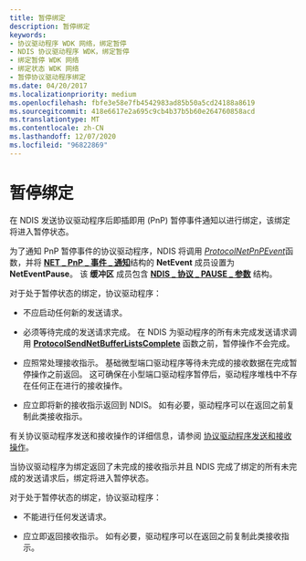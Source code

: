 ```yaml
---
title: 暂停绑定
description: 暂停绑定
keywords:
- 协议驱动程序 WDK 网络，绑定暂停
- NDIS 协议驱动程序 WDK，绑定暂停
- 绑定暂停 WDK 网络
- 绑定状态 WDK 网络
- 暂停协议驱动程序绑定
ms.date: 04/20/2017
ms.localizationpriority: medium
ms.openlocfilehash: fbfe3e58e7fb4542983ad85b50a5cd24188a8619
ms.sourcegitcommit: 418e6617e2a695c9cb4b37b5b60e264760858acd
ms.translationtype: MT
ms.contentlocale: zh-CN
ms.lasthandoff: 12/07/2020
ms.locfileid: "96822869"
---
```

# <a name="pausing-a-binding"></a>暂停绑定





在 NDIS 发送协议驱动程序后即插即用 (PnP) 暂停事件通知以进行绑定，该绑定将进入暂停状态。

为了通知 PnP 暂停事件的协议驱动程序，NDIS 将调用 [*ProtocolNetPnPEvent*](/windows-hardware/drivers/ddi/ndis/nc-ndis-protocol_net_pnp_event)函数，并将 [**NET \_ PnP \_ 事件 \_ 通知**](/windows-hardware/drivers/ddi/ndis/ns-ndis-_net_pnp_event_notification)结构的 **NetEvent** 成员设置为 **NetEventPause**。 该 **缓冲区** 成员包含 [**NDIS \_ 协议 \_ PAUSE \_ 参数**](/windows-hardware/drivers/ddi/ndis/ns-ndis-_ndis_protocol_pause_parameters) 结构。

对于处于暂停状态的绑定，协议驱动程序：

-   不应启动任何新的发送请求。

-   必须等待完成的发送请求完成。 在 NDIS 为驱动程序的所有未完成发送请求调用 [**ProtocolSendNetBufferListsComplete**](/windows-hardware/drivers/ddi/ndis/nc-ndis-protocol_send_net_buffer_lists_complete) 函数之前，暂停操作不会完成。

-   应照常处理接收指示。 基础微型端口驱动程序等待未完成的接收数据在完成暂停操作之前返回。 这可确保在小型端口驱动程序暂停后，驱动程序堆栈中不存在任何正在进行的接收操作。

-   应立即将新的接收指示返回到 NDIS。 如有必要，驱动程序可以在返回之前复制此类接收指示。

有关协议驱动程序发送和接收操作的详细信息，请参阅 [协议驱动程序发送和接收操作](protocol-driver-send-and-receive-operations.md)。

当协议驱动程序为绑定返回了未完成的接收指示并且 NDIS 完成了绑定的所有未完成的发送请求后，绑定将进入暂停状态。

对于处于暂停状态的绑定，协议驱动程序：

-   不能进行任何发送请求。

-   应立即返回接收指示。 如有必要，驱动程序可以在返回之前复制此类接收指示。

 

